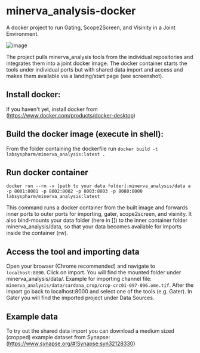 # minerva_analysis-docker
A docker project to run Gating, Scope2Screen, and Visinity in a Joint Environment.

![image](https://github.com/labsyspharm/minerva_analysis-docker/assets/31503434/f826b11d-7fcf-4ec9-a856-fa77a6d3ddc0)

The project pulls minerva_analysis tools from the individual repositories and integrates them into a joint docker image. The docker container starts the tools under individual ports but with shared data import and access and makes them available via a landing/start page (see screenshot).

## Install docker:
If you haven't yet, install docker from (https://www.docker.com/products/docker-desktop)

## Build the docker image (execute in shell):
From the folder containing the dockerfile run `docker build -t labsyspharm/minerva_analysis:latest .`

## Run docker container
`docker run --rm -v [path to your data folder]:minerva_analysis/data a -p 8001:8001 -p 8002:8002 -p 8003:8003 -p 8080:8000 labsyspharm/minerva_analysis:latest`

This command runs a docker container from the built image and forwards inner ports to outer ports for importing, gater, scope2screen, and visinity.
It also bind-mounts your data folder (here in []) to the inner container folder minerva_analysis/data, so that your data becomes available for imports inside the container (rw).

## Access the tool and importing data
Open your browser (Chrome recommended) and navigate to `localhost:8000`. Click on import. You will find the mounted folder under minerva_analysis/data/. 
Example for importing channel file: `minerva_analysis/data/sardana_crop/crop-crc01-097-096.ome.tif`.
After the import go back to localhost:8000 and select one of the tools (e.g. Gater). In Gater you will find the imported project under Data Sources.

## Example data
To try out the shared data import you can download a medium sized (cropped) example dataset from Synapse:
(https://www.synapse.org/#!Synapse:syn32128330)

